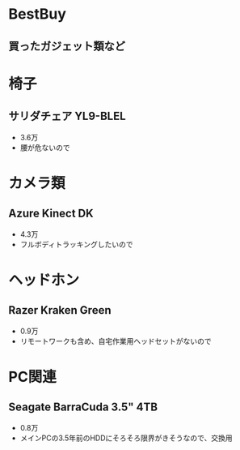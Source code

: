 # BestBuy
買ったガジェット類など
---
# 椅子
## サリダチェア YL9-BLEL　
- 3.6万
- 腰が危ないので  

# カメラ類
## Azure Kinect DK
- 4.3万  
- フルボディトラッキングしたいので

# ヘッドホン
## Razer Kraken Green
- 0.9万
- リモートワークも含め、自宅作業用ヘッドセットがないので

# PC関連
## Seagate BarraCuda 3.5" 4TB
- 0.8万
- メインPCの3.5年前のHDDにそろそろ限界がきそうなので、交換用
